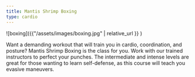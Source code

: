 ```yaml
---
title: Mantis Shrimp Boxing
type: cardio
---
```


![boxing]({{"/assets/images/boxing.jpg" | relative_url }} )

Want a demanding workout that will train you in cardio, coordination, and posture? Mantis Shrimp Boxing is the class for you. Work with our trained instructors to perfect your punches. The intermediate and intense levels are great for those wanting to learn self-defense, as this course will teach you evasive maneuvers.
